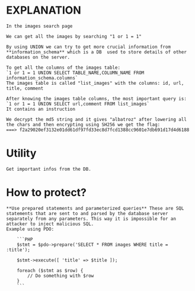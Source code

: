 # EXPLANATION

    In the images search page 

    We can get all the images by searching "1 or 1 = 1"

    By using UNION we can try to get more crucial information from **information_schema** which is a DB  used to store details of other databases on the server.

    To get all the columns of the images table:
    `1 or 1 = 1 UNION SELECT TABLE_NAME,COLUMN_NAME FROM information_schema.columns`
    The images table is called "list_images" with the columns: id, url, title, comment

    After knowing the images table columns, the most important query is:
    `1 or 1 = 1 UNION SELECT url,comment FROM list_images`
    It contains an instruction 
    
    We decrypt the md5 string and it gives "albatroz" after lowering all the chars and then encrypting using SH256 we get the flag:
    ===> f2a29020ef3132e01dd61df97fd33ec8d7fcd1388cc9601e7db691d17d4d6188

# Utility

    Get important infos from the DB.

# How to protect?

    **Use prepared statements and parameterized queries** These are SQL statements that are sent to and parsed by the database server separately from any parameters. This way it is impossible for an attacker to inject malicious SQL.
    Example using PDO:

        ```PHP
        $stmt = $pdo->prepare('SELECT * FROM images WHERE title = :title');

        $stmt->execute([ 'title' => $title ]);

        foreach ($stmt as $row) {
            // Do something with $row
        }
        ```